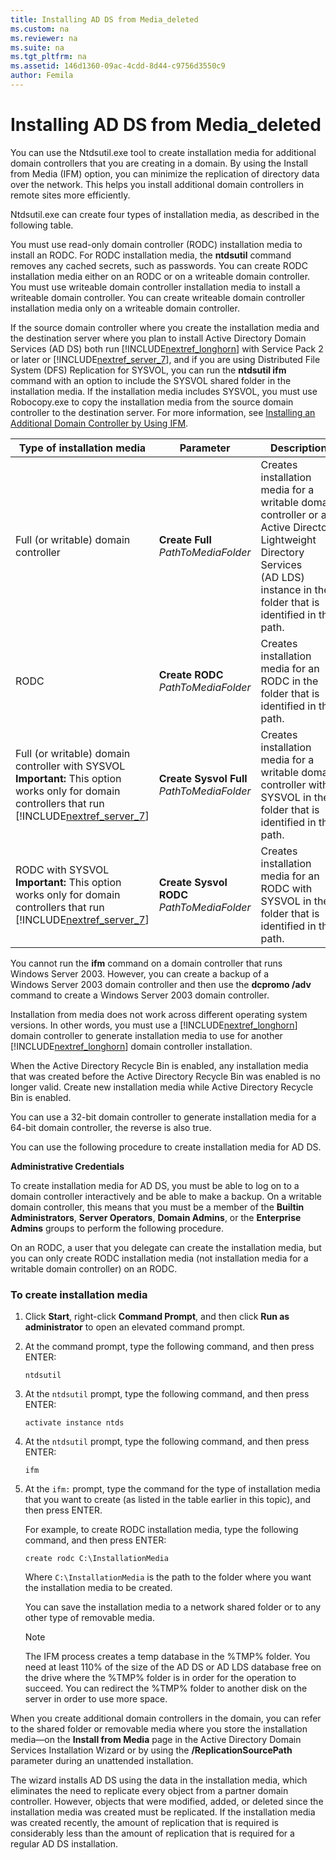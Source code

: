```yaml
---
title: Installing AD DS from Media_deleted
ms.custom: na
ms.reviewer: na
ms.suite: na
ms.tgt_pltfrm: na
ms.assetid: 146d1360-09ac-4cdd-8d44-c9756d3550c9
author: Femila
---
```

# Installing AD DS from Media_deleted
  You can use the Ntdsutil.exe tool to create installation media for additional domain controllers that you are creating in a domain. By using the Install from Media \(IFM\) option, you can minimize the replication of directory data over the network. This helps you install additional domain controllers in remote sites more efficiently.  
  
 Ntdsutil.exe can create four types of installation media, as described in the following table.  
  
 You must use read\-only domain controller \(RODC\) installation media to install an RODC. For RODC installation media, the **ntdsutil** command removes any cached secrets, such as passwords. You can create RODC installation media either on an RODC or on a writeable domain controller. You must use writeable domain controller installation media to install a writeable domain controller. You can create writeable domain controller installation media only on a writeable domain controller.  
  
 If the source domain controller where you create the installation media and the destination server where you plan to install Active Directory Domain Services \(AD DS\) both run [!INCLUDE[nextref_longhorn](../Token/nextref_longhorn_md.md)] with Service Pack 2 or later or [!INCLUDE[nextref_server_7](../Token/nextref_server_7_md.md)], and if you are using Distributed File System \(DFS\) Replication for SYSVOL, you can run the **ntdsutil ifm** command with an option to include the SYSVOL shared folder in the installation media. If the installation media includes SYSVOL, you must use Robocopy.exe to copy the installation media from the source domain controller to the destination server. For more information, see [Installing an Additional Domain Controller by Using IFM](../Topic/Installing-an-Additional-Domain-Controller-by-Using-IFM.md).  
  
|Type of installation media|Parameter|Description|  
|--------------------------------|---------------|-----------------|  
|Full \(or writable\) domain controller|**Create Full**  *PathToMediaFolder*|Creates installation media for a writable domain controller or an Active Directory Lightweight Directory Services \(AD LDS\) instance in the folder that is identified in the path.|  
|RODC|**Create RODC**  *PathToMediaFolder*|Creates installation media for an RODC in the folder that is identified in the path.|  
|Full \(or writable\) domain controller with SYSVOL **Important:**  This option works only for domain controllers that run [!INCLUDE[nextref_server_7](../Token/nextref_server_7_md.md)]|**Create Sysvol Full**  *PathToMediaFolder*|Creates installation media for a writable domain controller with SYSVOL in the folder that is identified in the path.|  
|RODC with SYSVOL **Important:**  This option works only for domain controllers that run [!INCLUDE[nextref_server_7](../Token/nextref_server_7_md.md)]|**Create Sysvol RODC**  *PathToMediaFolder*|Creates installation media for an RODC with SYSVOL in the folder that is identified in the path.|  
  
 You cannot run the **ifm** command on a domain controller that runs Windows Server 2003. However, you can create a backup of a Windows Server 2003 domain controller and then use the **dcpromo \/adv** command to create a Windows Server 2003 domain controller.  
  
 Installation from media does not work across different operating system versions. In other words, you must use a [!INCLUDE[nextref_longhorn](../Token/nextref_longhorn_md.md)] domain controller to generate installation media to use for another [!INCLUDE[nextref_longhorn](../Token/nextref_longhorn_md.md)] domain controller installation.  
  
 When the Active Directory Recycle Bin is enabled, any installation media that was created before the Active Directory Recycle Bin was enabled is no longer valid. Create new installation media while Active Directory Recycle Bin is enabled.  
  
 You can use a 32\-bit domain controller to generate installation media for a 64\-bit domain controller, the reverse is also true.  
  
 You can use the following procedure to create installation media for AD DS.  
  
 **Administrative Credentials**  
  
 To create installation media for AD DS, you must be able to log on to a domain controller interactively and be able to make a backup. On a writable domain controller, this means that you must be a member of the **Builtin Administrators**, **Server Operators**, **Domain Admins**, or the **Enterprise Admins** groups to perform the following procedure.  
  
 On an RODC, a user that you delegate can create the installation media, but you can only create RODC installation media \(not installation media for a writable domain controller\) on an RODC.  
  
### To create installation media  
  
1.  Click **Start**, right\-click **Command Prompt**, and then click **Run as administrator** to open an elevated command prompt.  
  
2.  At the command prompt, type the following command, and then press ENTER:  
  
    ```  
    ntdsutil  
    ```  
  
3.  At the `ntdsutil` prompt, type the following command, and then press ENTER:  
  
    ```  
    activate instance ntds  
    ```  
  
4.  At the `ntdsutil` prompt, type the following command, and then press ENTER:  
  
    ```  
    ifm  
    ```  
  
5.  At the `ifm:` prompt, type the command for the type of installation media that you want to create \(as listed in the table earlier in this topic\), and then press ENTER.  
  
     For example, to create RODC installation media, type the following command, and then press ENTER:  
  
    ```  
    create rodc C:\InstallationMedia  
    ```  
  
     Where `C:\InstallationMedia` is the path to the folder where you want the installation media to be created.  
  
     You can save the installation media to a network shared folder or to any other type of removable media.  
  
    > [!NOTE]  
    >  The IFM process creates a temp database in the %TMP% folder. You need at least 110% of the size of the AD DS or AD LDS database free on the drive where the %TMP% folder is in order for the operation to succeed. You can redirect the %TMP% folder to another disk on the server in order to use more space.  
  
 When you create additional domain controllers in the domain, you can refer to the shared folder or removable media where you store the installation media—on the **Install from Media** page in the Active Directory Domain Services Installation Wizard or by using the **\/ReplicationSourcePath** parameter during an unattended installation.  
  
 The wizard installs AD DS using the data in the installation media, which eliminates the need to replicate every object from a partner domain controller. However, objects that were modified, added, or deleted since the installation media was created must be replicated. If the installation media was created recently, the amount of replication that is required is considerably less than the amount of replication that is required for a regular AD DS installation.  
  
  